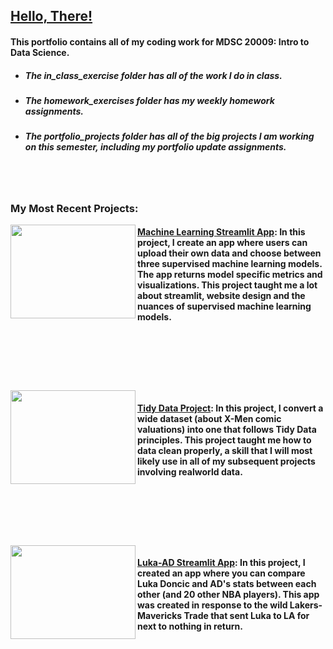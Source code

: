 ## [Hello, There!](https://www.youtube.com/watch?v=Y7MI_vvRYvk)

#### This portfolio contains all of my coding work for MDSC 20009: Intro to Data Science.
- ##### The <b><i>in_class_exercise</b></i> folder has all of the work I do in class.
- ##### The <b><i>homework_exercises</i></b> folder has my weekly homework assignments.
- ##### The <b><i>portfolio_projects</i></b> folder has all of the big projects I am working on this semester, including my portfolio update assignments.
<br>


#
### My Most Recent Projects: 

<img align="left" width="200" height="150" src="https://ichef.bbci.co.uk/images/ic/480xn/p0jymr5g.jpg"> 

#### [Machine Learning Streamlit App](https://github.com/jack-b-thomas/THOMAS-Data-Science-Portfolio/tree/main/portfolio_projects/MLStreamlitApp): In this project, I create an app where users can upload their own data and choose between three supervised machine learning models. The app returns model specific metrics and visualizations. This project taught me a lot about streamlit, website design and the nuances of supervised machine learning models. 


<br>
<br>


#
<br>
<img align="left" width="200" height="150" src="https://encrypted-tbn0.gstatic.com/images?q=tbn:ANd9GcSOMTc0Xx_a18nAwr-F2lh1rLyAoiVOe-K4fje8hVM1lSfM0_WvYw45-Isdtqm1UZP5dpE&usqp=CAU"> 

#### [Tidy Data Project](https://github.com/jack-b-thomas/THOMAS-Data-Science-Portfolio/tree/main/portfolio_projects/TidyData-project): In this project, I convert a wide dataset (about X-Men comic valuations) into one that follows Tidy Data principles. This project taught me how to data clean properly, a skill that I will most likely use in all of my subsequent projects involving realworld data. 
<br> 
<br>

#
<br>
<img align="left" width="200" height="150" src="https://wp.theringer.com/wp-content/uploads/2025/02/LukaADTrade_Getty-Ringer-scaled.jpg"> 

#### [Luka-AD Streamlit App](https://github.com/jack-b-thomas/THOMAS-Data-Science-Portfolio/tree/main/portfolio_projects/luka_ad_trade_app): In this project, I created an app where you can compare  Luka Doncic and AD's stats between each other (and 20 other NBA players). This app was created in response to the wild Lakers-Mavericks Trade that sent Luka to LA for next to nothing in return.
 
